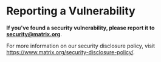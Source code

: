 # Reporting a Vulnerability

**If you've found a security vulnerability, please report it to security@matrix.org**.

For more information on our security disclosure policy, visit https://www.matrix.org/security-disclosure-policy/.
